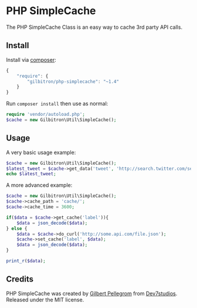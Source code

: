 # PHP SimpleCache

The PHP SimpleCache Class is an easy way to cache 3rd party API calls.

## Install

Install via [composer](https://getcomposer.org):

```javascript
{
    "require": {
        "gilbitron/php-simplecache": "~1.4"
    }
}
```

Run `composer install` then use as normal:

```php
require 'vendor/autoload.php';
$cache = new Gilbitron\Util\SimpleCache();
```

## Usage

A very basic usage example:

```php
$cache = new Gilbitron\Util\SimpleCache();
$latest_tweet = $cache->get_data('tweet', 'http://search.twitter.com/search.atom?q=from:gilbitron&rpp=1');
echo $latest_tweet;
```

A more advanced example:

```php
$cache = new Gilbitron\Util\SimpleCache();
$cache->cache_path = 'cache/';
$cache->cache_time = 3600;

if($data = $cache->get_cache('label')){
	$data = json_decode($data);
} else {
	$data = $cache->do_curl('http://some.api.com/file.json');
	$cache->set_cache('label', $data);
	$data = json_decode($data);
}

print_r($data);
```

## Credits

PHP SimpleCache was created by [Gilbert Pellegrom](http://gilbert.pellegrom.me) from [Dev7studios](http://dev7studios.com). Released under the MIT license.
